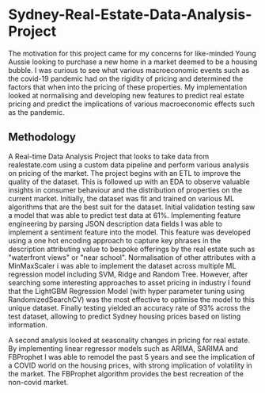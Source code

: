 # Sydney-Real-Estate-Data-Analysis-Project

The motivation for this project came for my concerns for like-minded Young Aussie looking to purchase a new home in a market deemed to be a housing bubble. I was curious to see what various macroeconomic events such as the covid-19 pandemic had on the rigidity of pricing and determined the factors that when into the pricing of these properties. My implementation looked at normalising and developing new features to predict real estate pricing and predict the implications of various macroeconomic effects such as the pandemic.








## Methodology

A Real-time Data Analysis Project that looks to take data from realestate.com using a custom data pipeline and perform various analysis on pricing of the market. The project begins with an ETL to improve the quality of the dataset. This is followed up with an EDA to observe valuable insights in consumer behaviour and the distribution of properties on the current market. Initially, the dataset was fit and trained on various ML algorithms that are the best suit for the dataset. Initial validation testing saw a model that was able to predict test data at 61%. Implementing feature engineering by parsing JSON description data fields I was able to implement a sentiment feature into the model. This feature was developed using a one hot encoding approach to capture key phrases in the description attributing value to bespoke offerings by the real estate such as "waterfront views" or "near school". Normalisation of other attributes with a MinMaxScaler i was able to implement the dataset across multiple ML regression model including SVM, Ridge and Random Tree. However, after searching some interesting approaches to asset pricing in industry I found that the LightGBM Regression Model (with hyper parameter tuning using RandomizedSearchCV) was the most effective to optimise the model to this unique dataset. Finally testing yielded an accuracy rate of 93% across the test dataset, allowing to predict Sydney housing prices based on listing information.

A second analysis looked at seasonality changes in pricing for real estate.  By implementing linear regressor models such as ARIMA, SARIMA and FBProphet I was able to remodel the past 5 years and see the implication of a COVID world on the housing prices, with strong implication of volatility in the market. The FBProphet algorithm provides the best recreation of the non-covid market.
